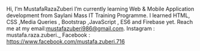 Hi, I’m MustafaRazaZuberi
I’m currently learning Web & Mobile Application development from Saylani Mass IT Training Programme.
I learned HTML, CSS ,Media Queries , Bootstrap ,JavaScript , ES6 and Firebase yet.
Reach me at 
my email:mustafazuberi986@gmail.com.
Instagram : mustafa.raza.zuberi._
Facebook : https://www.facebook.com/mustafa.zuberi.716
